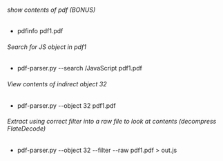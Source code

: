 ###### show contents of pdf (BONUS)
* pdfinfo pdf1.pdf

###### Search for JS object in pdf1
* pdf-parser.py --search /JavaScript pdf1.pdf

###### View contents of indirect object 32
* pdf-parser.py --object 32 pdf1.pdf

###### Extract using correct filter into a raw file to look at contents (decompress FlateDecode)
* pdf-parser.py --object 32 --filter --raw pdf1.pdf > out.js
